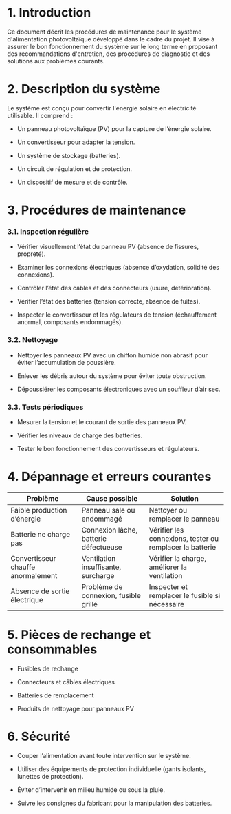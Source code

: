 # 1. Introduction

Ce document décrit les procédures de maintenance pour le système d'alimentation photovoltaïque développé dans le cadre du projet. Il vise à assurer le bon fonctionnement du système sur le long terme en proposant des recommandations d'entretien, des procédures de diagnostic et des solutions aux problèmes courants.

# 2. Description du système

Le système est conçu pour convertir l'énergie solaire en électricité utilisable. Il comprend :

- Un panneau photovoltaïque (PV) pour la capture de l’énergie solaire.
    
- Un convertisseur pour adapter la tension.
    
- Un système de stockage (batteries).
    
- Un circuit de régulation et de protection.
    
- Un dispositif de mesure et de contrôle.
    

# 3. Procédures de maintenance

### 3.1. Inspection régulière

- Vérifier visuellement l’état du panneau PV (absence de fissures, propreté).
    
- Examiner les connexions électriques (absence d’oxydation, solidité des connexions).
    
- Contrôler l’état des câbles et des connecteurs (usure, détérioration).
    
- Vérifier l’état des batteries (tension correcte, absence de fuites).
    
- Inspecter le convertisseur et les régulateurs de tension (échauffement anormal, composants endommagés).
    

### 3.2. Nettoyage

- Nettoyer les panneaux PV avec un chiffon humide non abrasif pour éviter l’accumulation de poussière.
    
- Enlever les débris autour du système pour éviter toute obstruction.
    
- Dépoussiérer les composants électroniques avec un souffleur d’air sec.
    

### 3.3. Tests périodiques

- Mesurer la tension et le courant de sortie des panneaux PV.
    
- Vérifier les niveaux de charge des batteries.
    
- Tester le bon fonctionnement des convertisseurs et régulateurs.
    

# 4. Dépannage et erreurs courantes

|Problème|Cause possible|Solution|
|---|---|---|
|Faible production d’énergie|Panneau sale ou endommagé|Nettoyer ou remplacer le panneau|
|Batterie ne charge pas|Connexion lâche, batterie défectueuse|Vérifier les connexions, tester ou remplacer la batterie|
|Convertisseur chauffe anormalement|Ventilation insuffisante, surcharge|Vérifier la charge, améliorer la ventilation|
|Absence de sortie électrique|Problème de connexion, fusible grillé|Inspecter et remplacer le fusible si nécessaire|

# 5. Pièces de rechange et consommables

- Fusibles de rechange
    
- Connecteurs et câbles électriques
    
- Batteries de remplacement
    
- Produits de nettoyage pour panneaux PV
    

# 6. Sécurité

- Couper l’alimentation avant toute intervention sur le système.
    
- Utiliser des équipements de protection individuelle (gants isolants, lunettes de protection).
    
- Éviter d’intervenir en milieu humide ou sous la pluie.
    
- Suivre les consignes du fabricant pour la manipulation des batteries.
    
